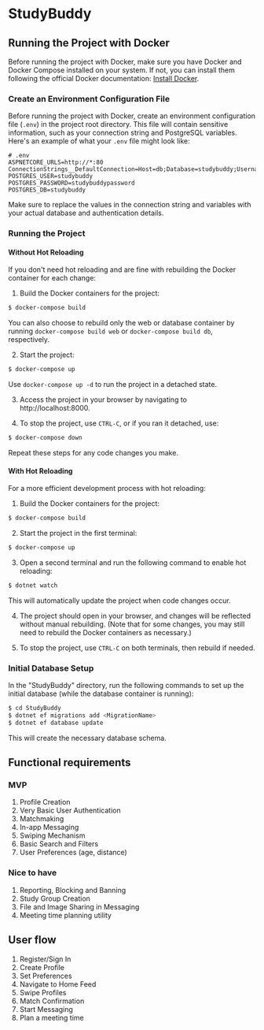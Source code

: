 # StudyBuddy

## Running the Project with Docker

Before running the project with Docker, make sure you have Docker and Docker Compose installed on your system. If not, you can install them following the official Docker documentation: [Install Docker](https://docs.docker.com/get-docker/).


### Create an Environment Configuration File

Before running the project with Docker, create an environment configuration file (`.env`) in the project root directory. This file will contain sensitive information, such as your connection string and PostgreSQL variables. Here's an example of what your `.env` file might look like:

```
# .env
ASPNETCORE_URLS=http://*:80
ConnectionStrings__DefaultConnection=Host=db;Database=studybuddy;Username=studybuddy;Password=studybuddypassword
POSTGRES_USER=studybuddy
POSTGRES_PASSWORD=studybuddypassword
POSTGRES_DB=studybuddy
```

Make sure to replace the values in the connection string and variables with your actual database and authentication details.

### Running the Project

#### Without Hot Reloading

If you don't need hot reloading and are fine with rebuilding the Docker container for each change:

1. Build the Docker containers for the project:

```bash
$ docker-compose build
```

You can also choose to rebuild only the web or database container by running `docker-compose build web` or `docker-compose build db`, respectively.

2. Start the project:

```bash
$ docker-compose up
```

Use `docker-compose up -d` to run the project in a detached state.

3. Access the project in your browser by navigating to http://localhost:8000.

4. To stop the project, use `CTRL-C`, or if you ran it detached, use:

```bash
$ docker-compose down
```

Repeat these steps for any code changes you make.

#### With Hot Reloading

For a more efficient development process with hot reloading:

1. Build the Docker containers for the project:

```bash
$ docker-compose build
```

2. Start the project in the first terminal:

```bash
$ docker-compose up
```

3. Open a second terminal and run the following command to enable hot reloading:

``` bash
$ dotnet watch
```

This will automatically update the project when code changes occur.

4. The project should open in your browser, and changes will be reflected without manual rebuilding. (Note that for some changes, you may still need to rebuild the Docker containers as necessary.)

5. To stop the project, use `CTRL-C` on both terminals, then rebuild if needed.

### Initial Database Setup

In the "StudyBuddy" directory, run the following commands to set up the initial database (while the database container is running):

```bash
$ cd StudyBuddy
$ dotnet ef migrations add <MigrationName>
$ dotnet ef database update
```

This will create the necessary database schema.

## Functional requirements

### MVP

1. Profile Creation
2. Very Basic User Authentication
3. Matchmaking
4. In-app Messaging
5. Swiping Mechanism
6. Basic Search and Filters
7. User Preferences (age, distance)

### Nice to have

1. Reporting, Blocking and Banning
2. Study Group Creation
3. File and Image Sharing in Messaging
4. Meeting time planning utility

## User flow

1. Register/Sign In
2. Create Profile
3. Set Preferences
4. Navigate to Home Feed
5. Swipe Profiles
6. Match Confirmation
7. Start Messaging
8. Plan a meeting time
